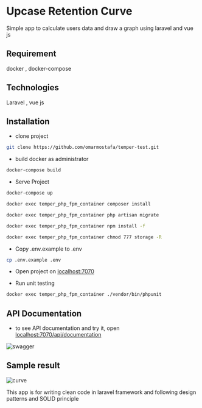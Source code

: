 # Upcase Retention Curve

Simple app to calculate users data and draw a graph using laravel and vue js

## Requirement 
docker , docker-compose

## Technologies 
Laravel , vue js


## Installation

- clone project

```bash
git clone https://github.com/omarmostafa/temper-test.git
```
- build docker as administrator

```bash
docker-compose build
```

- Serve Project

```bash
docker-compose up
```

```bash
docker exec temper_php_fpm_container composer install
```

```bash
docker exec temper_php_fpm_container php artisan migrate
```

```bash
docker exec temper_php_fpm_container npm install -f
```

```bash
docker exec temper_php_fpm_container chmod 777 storage -R
```

- Copy .env.example to .env

```bash
cp .env.example .env
```

- Open project on [localhost:7070](localhost:7070)

- Run unit testing 
```bash
docker exec temper_php_fpm_container ./vendor/bin/phpunit
```

## API Documentation

- to see API documentation and try it,  open [localhost:7070/api/documentation](localhost:7070/api/documentation)

![swagger](https://user-images.githubusercontent.com/13676657/61584484-b7bb2100-ab48-11e9-9d12-80f4f8d00c84.png)

## Sample result 
![curve](https://user-images.githubusercontent.com/13676657/61584485-c6a1d380-ab48-11e9-9521-8045f2c1cd4b.png)


This app is for writing clean code in laravel framework and following design patterns and SOLID principle 

